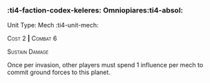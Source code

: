 ### :ti4-faction-codex-keleres: **Omniopiares**:ti4-absol:

Unit Type: Mech :ti4-unit-mech:

<span style="font-variant:small-caps;">Cost</span> 2 __|__ <span style="font-variant:small-caps;">Combat</span> 6

<span style="font-variant:small-caps;">Sustain Damage</span>

Once per invasion, other players must spend 1 influence per mech to commit ground forces to this planet.
